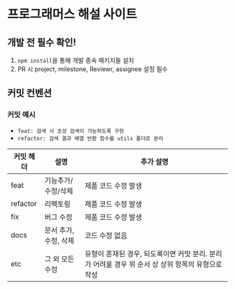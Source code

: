 # 프로그래머스 해설 사이트
## 개발 전 필수 확인!
1. `npm install`을 통해 개발 종속 패키지들 설치
2. PR 시 project, milestone, Reviewr, assignee 설정 필수

## 커밋 컨벤션
### 커밋 예시
- `feat: 검색 시 초성 검색이 가능하도록 구현`
- `refactor: 검색 결과 배열 반환 함수를 utils 폴더로 분리`

| 커밋 헤더    | 설명                  | 추가 설명                                                    |
|----------| --------------------- | ------------------------------------------------------------ |
| feat     | 기능추가/수정/삭제    | 제품 코드 수정 발생                                          |
| refactor | 리팩토링              | 제품 코드 수정 발생                                          |
| fix      | 버그 수정             | 제품 코드 수정 발생                                          |
| docs     | 문서 추가, 수정, 삭제 | 코드 수정 없음                                               |
| etc      | 그 외 모든 수정       | 유형이 혼재된 경우, 되도록이면 커밋 분리. 분리가 어려울 경우 위 순서 상 상위 항목의 유형으로 작성 |

